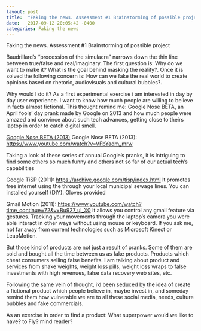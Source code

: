 ```yaml
---
layout: post
title:  "Faking the news. Assessment #1 Brainstorming of possible project"
date:   2017-09-12 20:05:42 -0400
categories: Faking the news
---
```

Faking the news. Assessment #1 Brainstorming of possible project

Baudrillard’s “procession of the simulacra” narrows down the thin line between true/false and real/imaginary. The first question is: Why do we want to make it? What is the goal behind masking the reality?. Once it is solved the following concern is: How can we fake the real world to create opinions based on rhetoric, audiovisuals and cultural bubbles?.

Why would I do it? As a first experimental exercise i am interested in day by day user experience. I want to know how much people are willing to believe in facts almost fictional. This thought remind me: Google Nose BETA, an April fools’ day prank made by Google on 2013 and how much people were amazed and convince about such tech advances, getting close to theirs laptop in order to catch digital smell. 

[Google Nose BETA (2013)](https://www.youtube.com/watch?v=VFbYadm_mrw)
Google Nose BETA (2013): https://www.youtube.com/watch?v=VFbYadm_mrw

Taking a look of these series of annual Google’s pranks, it is intriguing to find some others so much funny and others not so far of our actual tech’s capabilities

[Google TiSP (2011)]: https://archive.google.com/tisp/index.html
Google TiSP (2011): https://archive.google.com/tisp/index.html
It promotes free internet using the through your local municipal sewage lines. You can installed yourself (DIY). Gloves provided

[Gmail Motion (2011)]: https://www.youtube.com/watch?time_continue=72&v=Bu927_ul_X0
Gmail Motion (2011):  https://www.youtube.com/watch?time_continue=72&v=Bu927_ul_X0
It allows you control any gmail feature via gestures. Tracking your movements  through the laptop’s camera you were able interact in other ways without using mouse or keyboard. If you ask me, not far away from current technologies such as Microsoft Kinect or LeapMotion.

But those kind of products are not just a result of pranks. Some of them are sold and bought all the time between us as fake products. Products which cheat consumers selling false benefits. I am talking about product and services from shake weights, weight loss pills, weight loss wraps to false investments with high revenues, false data recovery web sites, etc. 

Following the same vein of thought, i’d been seduced by the idea of create a fictional product which people believe in, maybe invest in, and someday remind them how vulnerable we are to all these social media, needs, culture bubbles and fake commercials. 

As an exercise in order to find a product: What superpower would we like to have? to Fly? mind reader?

[jekyll-docs]: https://jekyllrb.com/docs/home
[jekyll-gh]:   https://github.com/jekyll/jekyll
[jekyll-talk]: https://talk.jekyllrb.com/
